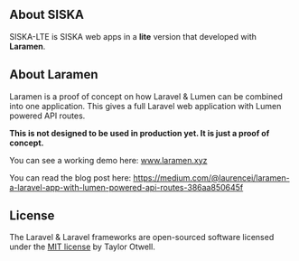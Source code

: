 ## About SISKA
SISKA-LTE is SISKA web apps in a **lite** version that developed with **Laramen**.

## About Laramen

Laramen is a proof of concept on how Laravel & Lumen can be combined into one application. This gives a full Laravel web application with Lumen powered API routes.

<strong>This is not designed to be used in production yet. It is just a proof of concept.</strong>

You can see a working demo here: <a href="https://laramen.xyz">www.laramen.xyz</a>

You can read the blog post here: <a href="https://medium.com/@laurencei/laramen-a-laravel-app-with-lumen-powered-api-routes-386aa850645f">https://medium.com/@laurencei/laramen-a-laravel-app-with-lumen-powered-api-routes-386aa850645f</a>



## License

The Laravel & Laravel frameworks are open-sourced software licensed under the [MIT license](http://opensource.org/licenses/MIT) by Taylor Otwell.

